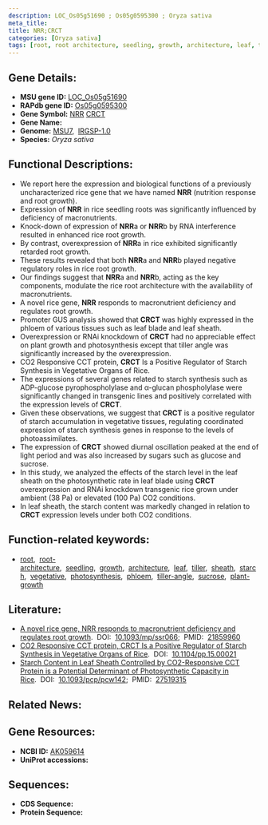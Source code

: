 ```yaml
---
description: LOC_Os05g51690 ; Os05g0595300 ; Oryza sativa
meta_title:
title: NRR;CRCT
categories: [Oryza sativa]
tags: [root, root architecture, seedling, growth, architecture, leaf, tiller, sheath, starch, vegetative, photosynthesis, phloem, tiller angle, sucrose, plant growth]
---
```


## Gene Details:
- **MSU gene ID:** [LOC_Os05g51690](http://rice.uga.edu/cgi-bin/ORF_infopage.cgi?orf=LOC_Os05g51690)  
- **RAPdb gene ID:** [Os05g0595300](https://rapdb.dna.affrc.go.jp/locus/?name=Os05g0595300)  
- **Gene Symbol:** <u>NRR</u>&nbsp;<u>CRCT</u>
- **Gene Name:**
- **Genome:**  [MSU7](http://rice.uga.edu/),&nbsp;&nbsp;[IRGSP-1.0](https://rapdb.dna.affrc.go.jp/download/irgsp1.html)
- **Species:** *Oryza sativa*

## Functional Descriptions:
   - We report here the expression and biological functions of a previously uncharacterized rice gene that we have named **NRR** (nutrition response and root growth).
   - Expression of **NRR** in rice seedling roots was significantly influenced by deficiency of macronutrients.
   - Knock-down of expression of **NRR**a or **NRR**b by RNA interference resulted in enhanced rice root growth.
   - By contrast, overexpression of **NRR**a in rice exhibited significantly retarded root growth.
   - These results revealed that both **NRR**a and **NRR**b played negative regulatory roles in rice root growth.
   - Our findings suggest that **NRR**a and **NRR**b, acting as the key components, modulate the rice root architecture with the availability of macronutrients.
   - A novel rice gene, **NRR** responds to macronutrient deficiency and regulates root growth.
   - Promoter GUS analysis showed that **CRCT** was highly expressed in the phloem of various tissues such as leaf blade and leaf sheath.
   - Overexpression or RNAi knockdown of **CRCT** had no appreciable effect on plant growth and photosynthesis except that tiller angle was significantly increased by the overexpression.
   - CO2 Responsive CCT protein, **CRCT** Is a Positive Regulator of Starch Synthesis in Vegetative Organs of Rice.
   - The expressions of several genes related to starch synthesis such as ADP-glucose pyrophospholylase and α-glucan phospholylase were significantly changed in transgenic lines and positively correlated with the expression levels of **CRCT**.
   - Given these observations, we suggest that **CRCT** is a positive regulator of starch accumulation in vegetative tissues, regulating coordinated expression of starch synthesis genes in response to the levels of photoassimilates.
   - The expression of **CRCT** showed diurnal oscillation peaked at the end of light period and was also increased by sugars such as glucose and sucrose.
   - In this study, we analyzed the effects of the starch level in the leaf sheath on the photosynthetic rate in leaf blade using **CRCT** overexpression and RNAi knockdown transgenic rice grown under ambient (38 Pa) or elevated (100 Pa) CO2 conditions.
   - In leaf sheath, the starch content was markedly changed in relation to **CRCT** expression levels under both CO2 conditions.

## Function-related keywords:
   - [root](/tags/root/),&nbsp;&nbsp;[root-architecture](/tags/root-architecture/),&nbsp;&nbsp;[seedling](/tags/seedling/),&nbsp;&nbsp;[growth](/tags/growth/),&nbsp;&nbsp;[architecture](/tags/architecture/),&nbsp;&nbsp;[leaf](/tags/leaf/),&nbsp;&nbsp;[tiller](/tags/tiller/),&nbsp;&nbsp;[sheath](/tags/sheath/),&nbsp;&nbsp;[starch](/tags/starch/),&nbsp;&nbsp;[vegetative](/tags/vegetative/),&nbsp;&nbsp;[photosynthesis](/tags/photosynthesis/),&nbsp;&nbsp;[phloem](/tags/phloem/),&nbsp;&nbsp;[tiller-angle](/tags/tiller-angle/),&nbsp;&nbsp;[sucrose](/tags/sucrose/),&nbsp;&nbsp;[plant-growth](/tags/plant-growth/)

## Literature:
   - [A novel rice gene, NRR responds to macronutrient deficiency and regulates root growth](https://www.doi.org/10.1093/mp/ssr066).&nbsp;&nbsp;DOI:&nbsp;&nbsp;[10.1093/mp/ssr066](https://www.doi.org/10.1093/mp/ssr066);&nbsp;&nbsp;PMID:&nbsp;&nbsp;[21859960](https://pubmed.ncbi.nlm.nih.gov/21859960/)
   - [CO2 Responsive CCT protein, CRCT Is a Positive Regulator of Starch Synthesis in Vegetative Organs of Rice](https://www.doi.org/10.1104/pp.15.00021).&nbsp;&nbsp;DOI:&nbsp;&nbsp;[10.1104/pp.15.00021](https://www.doi.org/10.1104/pp.15.00021)
   - [Starch Content in Leaf Sheath Controlled by CO2-Responsive CCT Protein is a Potential Determinant of Photosynthetic Capacity in Rice](https://www.doi.org/10.1093/pcp/pcw142).&nbsp;&nbsp;DOI:&nbsp;&nbsp;[10.1093/pcp/pcw142](https://www.doi.org/10.1093/pcp/pcw142);&nbsp;&nbsp;PMID:&nbsp;&nbsp;[27519315](https://pubmed.ncbi.nlm.nih.gov/27519315/)

## Related News:

## Gene Resources:
- **NCBI ID:**  [AK059614](http://www.ncbi.nlm.nih.gov/nuccore/AK059614)
- **UniProt accessions:** [](https://www.uniprot.org/uniprotkb//entry)

## Sequences:
- **CDS Sequence:**
- **Protein Sequence:**
